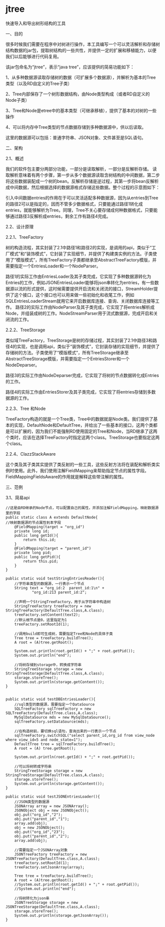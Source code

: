 # jtree
快速导入和导出树形结构的工具

一、目的

很多时候我们需要在程序中对树进行操作，本工具编写一个可以灵活解析和存储树结构数据的jar包，提取树结构的一些共性，并提供一定的扩展和移植能力，以便我们以后能够进行代码复用。

该jar包命名为“jtree”，表示“java tree”，应该提供的简易功能如下：

1、从多种数据源读取存储树的数据（可扩展多个数据源），并解析为基本的Tree类型（以及RD自定义的Tree子类）

2、Tree内部保存了一个树形数据结构，由Node类型构成（或者RD自定义的Node子类）

3、Tree和Node是etree中的基本类型（可继承移植），提供了基本的对树的一些操作

4、可以将内存中Tree类型的节点数据存储到多种数据源中，供以后读取。

这里的数据源可以包括：普通字符串、JSON对象、文件甚至是SQL语句。

二、架构

2.1、概述

我们的软件包主要分两部分功能，一部分是读取解析，一部分是反解析存储。 读取解析意味着有两个步骤，第一步从多个数据源读取含树结构的中间数据，第二步将这些数据装配成一个树的bean。反解析存储是逆过程，其第一步将bean反解析成中间数据，然后根据选择的数据源格式存储这些数据。整个过程的示意图如下：

引入中间数据entries的作用在于可以灵活适配多种数据源，因为从entries到Tree的路径2可以是指定的，因而不管多少数据格式，只要能通过路径1转化成entries，就能够解析为Tree。同理，Tree不关心要存储成何种数据格式，只要能够通过路径3反解析成entries，剩余工作有路径4完成。

2.2、设计原理

2.2.1、TreeFactory

树的构造流程，其实封装了2.1中路径1和路径2的实现，是调用的api，类似于“工厂模式”和“装饰模式”，它封装了实现细节，并提供了构建类实例的方法。子类使用了“模版模式”，所有TreeFactory子类都继承至AbstractTreeFactory模版，并需要指定一个EntriesLoader和一个NodeParser。

路径1的实际工作由EntriesLoader及其子类完成，它实现了多种数据源转化为Entries的工作，例如JSONEntriesLoader能够将json串转化为entries，有一些数据源以流的形式提供，这时候需要提供开启流和关闭流的接口，StreamHolder提供了这个接口，这个接口也可以用来做一些初始化和收尾工作，例如SQLEntriesLoaderStream就用它来开启数据库连接、查询、关闭数据库连接等工作。 路径2的实际工作由NodeParser及其子类完成，它实现了将entries解析成Node，并组装成树的工作。NodeStreamParser用于流式数据源，完成开启和关闭流的工作。

2.2.2、TreeStorage

类似域TreeFactory，TreeStorage是树的存储过程，其实封装了2.1中路径3和路径4的实现，也是调用api，类似于“装饰模式”，它封装存储的实现细节，并提供了存储树的方法。子类使用了“模版模式”，所有TreeStorage继承至AbstractTreeStorage模版，并需要指定一个EntriesStorer和一个NodeDeparser。

路径3的实际工作由NodeDeparser完成，它实现了将树的节点数据转化成Entries的工作。

路径4的实际工作由EntriesStorer及其子类完成，它实现了将entries存储到多数据源的工作。

2.2.3、Tree 和Node

TreeFactory构造的就是一个Tree类，Tree中的数据就是Node类。我们提供了基本的实现，DefaultNode和DefaultTree，并给出了一些基本的接口，这两个类都是可以扩展的，因为我们不能强制RD使用固定的Tree和Node，当RD继承了这两个类时，应该在选择TreeFactory时指定这两个class。TreeStorage也要指定这两个class。

2.2.4、ClazzStackAware

这个类及其子类其实提供了类反射的一些工具，这些反射方法将在装配和解析类实例时使用。此外，我们使用注解FieldMapping来帮助指定节点的属性字段。FieldMappingFieldsAware的作用就是解释这些带注解的属性。

三、范例

3.1、简易api

    //这是由RD继承的Node节点，可以配置自己的属性，并添加注解FieldMapping，映射数据源里的字段
    public static class A extends DefaultNode{
    //映射数据源的节点属性到本字段
        @FieldMapping(target = "org_id")
        private long id;
        public long getId(){
            return this.id;
        }
        @FieldMapping(target = "parent_id")
        private long pid;
        public long getPid(){
            return this.pid;
        }
    }

    public static void testStringEntriesReader(){
        //字符串类型的数据源，一行表示一个节点
        String text = "org_id:2  parent_id:1\n" +
                "org_id:213 parent_id:2";
    
        //声明一个StringTreeFactory，用于从字符串中构造树
        StringTreeFactory treeFactory = new StringTreeFactory(DefaultTree.class,A.class);
        treeFactory.setContent(text2);
        //默认根节点是0，这里指定为1
        treeFactory.setRootId(1);
    
        //调用build即可生成树，需要指定Tree和Node的具体子类
        Tree tree = treeFactory.buildTree();
        A root = (A)tree.getRoot();
    
        System.out.println(root.getId() + ";" + root.getPid());
        System.out.println("end");
    
        //将树存储到storage中，转换成字符串
        StringTreeStorage storage = new StringTreeStorage(DefaultTree.class,A.class);
        storage.storeTree();
        System.out.println(storage.getContent());
    }


    public static void testDBEntriesLoader(){
        //sql类型的数据源，需要指定一个DataSource
        SQLTreeFactory sqlTreeFactory = new SQLTreeFactory(DefaultTree.class,A.class);
        MySqlDataSource mds = new MySqlDataSource();
        sqlTreeFactory.setDataSource(mds);
    
        //在构造树前，要切换sql语句，查询出来的一行表示一个节点
        sqlTreeFactory.switchSQL("select parent_id,org_id from view_node where view_id=5 and node_state=1");
        DefaultTree tree = sqlTreeFactory.buildTree();
        A root = (A) tree.getRoot();
    
        System.out.println(root.getId() + ";" + root.getPid());
    
        //可以将树转成字符串
        StringTreeStorage storage = new StringTreeStorage(DefaultTree.class,A.class);
        storage.storeTree();
        System.out.println(storage.getContent());
    }

    public static void testJSONEntriesLoader(){
        //JSON类型的数据源
        JSONArray array = new JSONArray();
        JSONObject obj = new JSONObject();
        obj.put("org_id","2");
        obj.put("parent_id","1");
        array.add(obj);
        obj = new JSONObject();
        obj.put("org_id","23");
        obj.put("parent_id","2");
        array.add(obj);
    
        //需要指定一个JSONArray对象
        JSONTreeFactory treeFactory = new JSONTreeFactory(DefaultTree.class,A.class);
        treeFactory.setRootId(1);
        treeFactory.setJsonArray(array);
    
        Tree tree = treeFactory.buildTree();
        A root = (A)tree.getRoot();
        //System.out.println(root.getId() + ";" + root.getPid());
        //System.out.println("end");
    
        //将树转化为json串
        JSONTreeStorage storage = new JSONTreeStorage(DefaultTree.class,A.class);
        storage.storeTree();
        System.out.println(storage.getJsonArray());
    }
